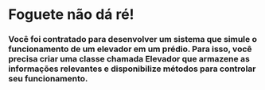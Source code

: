 <h1>Foguete não dá ré!</h1>

<h3> Você foi contratado para desenvolver um sistema que simule o funcionamento de um elevador em um prédio. Para isso, você precisa criar uma classe chamada Elevador que armazene as informações relevantes e disponibilize métodos para controlar seu funcionamento. </h3>
